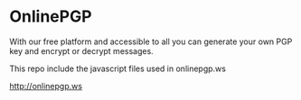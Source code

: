 # OnlinePGP
With our free platform and accessible to all you can generate your own PGP key and encrypt or decrypt messages.

This repo include the javascript files used in onlinepgp.ws

http://onlinepgp.ws
